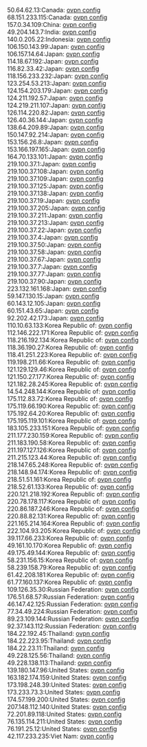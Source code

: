50.64.62.13:Canada: [ovpn config](vpn/50_64_62_13.ovpn)  
68.151.233.115:Canada: [ovpn config](vpn/68_151_233_115.ovpn)  
157.0.34.109:China: [ovpn config](vpn/157_0_34_109.ovpn)  
49.204.143.7:India: [ovpn config](vpn/49_204_143_7.ovpn)  
140.0.205.22:Indonesia: [ovpn config](vpn/140_0_205_22.ovpn)  
106.150.143.99:Japan: [ovpn config](vpn/106_150_143_99.ovpn)  
106.157.14.64:Japan: [ovpn config](vpn/106_157_14_64.ovpn)  
114.18.67.192:Japan: [ovpn config](vpn/114_18_67_192.ovpn)  
116.82.33.42:Japan: [ovpn config](vpn/116_82_33_42.ovpn)  
118.156.233.232:Japan: [ovpn config](vpn/118_156_233_232.ovpn)  
123.254.53.213:Japan: [ovpn config](vpn/123_254_53_213.ovpn)  
124.154.203.179:Japan: [ovpn config](vpn/124_154_203_179.ovpn)  
124.211.192.57:Japan: [ovpn config](vpn/124_211_192_57.ovpn)  
124.219.211.107:Japan: [ovpn config](vpn/124_219_211_107.ovpn)  
126.114.220.82:Japan: [ovpn config](vpn/126_114_220_82.ovpn)  
126.40.36.144:Japan: [ovpn config](vpn/126_40_36_144.ovpn)  
138.64.209.89:Japan: [ovpn config](vpn/138_64_209_89.ovpn)  
150.147.92.214:Japan: [ovpn config](vpn/150_147_92_214.ovpn)  
153.156.26.8:Japan: [ovpn config](vpn/153_156_26_8.ovpn)  
153.166.197.165:Japan: [ovpn config](vpn/153_166_197_165.ovpn)  
164.70.133.101:Japan: [ovpn config](vpn/164_70_133_101.ovpn)  
219.100.37.1:Japan: [ovpn config](vpn/219_100_37_1.ovpn)  
219.100.37.108:Japan: [ovpn config](vpn/219_100_37_108.ovpn)  
219.100.37.109:Japan: [ovpn config](vpn/219_100_37_109.ovpn)  
219.100.37.125:Japan: [ovpn config](vpn/219_100_37_125.ovpn)  
219.100.37.138:Japan: [ovpn config](vpn/219_100_37_138.ovpn)  
219.100.37.19:Japan: [ovpn config](vpn/219_100_37_19.ovpn)  
219.100.37.205:Japan: [ovpn config](vpn/219_100_37_205.ovpn)  
219.100.37.211:Japan: [ovpn config](vpn/219_100_37_211.ovpn)  
219.100.37.213:Japan: [ovpn config](vpn/219_100_37_213.ovpn)  
219.100.37.22:Japan: [ovpn config](vpn/219_100_37_22.ovpn)  
219.100.37.4:Japan: [ovpn config](vpn/219_100_37_4.ovpn)  
219.100.37.50:Japan: [ovpn config](vpn/219_100_37_50.ovpn)  
219.100.37.58:Japan: [ovpn config](vpn/219_100_37_58.ovpn)  
219.100.37.67:Japan: [ovpn config](vpn/219_100_37_67.ovpn)  
219.100.37.7:Japan: [ovpn config](vpn/219_100_37_7.ovpn)  
219.100.37.77:Japan: [ovpn config](vpn/219_100_37_77.ovpn)  
219.100.37.90:Japan: [ovpn config](vpn/219_100_37_90.ovpn)  
223.132.161.168:Japan: [ovpn config](vpn/223_132_161_168.ovpn)  
59.147.130.15:Japan: [ovpn config](vpn/59_147_130_15.ovpn)  
60.143.12.105:Japan: [ovpn config](vpn/60_143_12_105.ovpn)  
60.151.43.65:Japan: [ovpn config](vpn/60_151_43_65.ovpn)  
92.202.42.173:Japan: [ovpn config](vpn/92_202_42_173.ovpn)  
110.10.63.133:Korea Republic of: [ovpn config](vpn/110_10_63_133.ovpn)  
112.146.222.171:Korea Republic of: [ovpn config](vpn/112_146_222_171.ovpn)  
118.216.192.134:Korea Republic of: [ovpn config](vpn/118_216_192_134.ovpn)  
118.36.190.27:Korea Republic of: [ovpn config](vpn/118_36_190_27.ovpn)  
118.41.251.223:Korea Republic of: [ovpn config](vpn/118_41_251_223.ovpn)  
119.198.211.66:Korea Republic of: [ovpn config](vpn/119_198_211_66.ovpn)  
121.129.129.46:Korea Republic of: [ovpn config](vpn/121_129_129_46.ovpn)  
121.150.27.177:Korea Republic of: [ovpn config](vpn/121_150_27_177.ovpn)  
121.182.28.245:Korea Republic of: [ovpn config](vpn/121_182_28_245.ovpn)  
14.54.248.144:Korea Republic of: [ovpn config](vpn/14_54_248_144.ovpn)  
175.112.83.72:Korea Republic of: [ovpn config](vpn/175_112_83_72.ovpn)  
175.119.66.190:Korea Republic of: [ovpn config](vpn/175_119_66_190.ovpn)  
175.192.64.20:Korea Republic of: [ovpn config](vpn/175_192_64_20.ovpn)  
175.195.119.101:Korea Republic of: [ovpn config](vpn/175_195_119_101.ovpn)  
183.105.233.151:Korea Republic of: [ovpn config](vpn/183_105_233_151.ovpn)  
211.177.230.159:Korea Republic of: [ovpn config](vpn/211_177_230_159.ovpn)  
211.183.190.58:Korea Republic of: [ovpn config](vpn/211_183_190_58.ovpn)  
211.197.127.126:Korea Republic of: [ovpn config](vpn/211_197_127_126.ovpn)  
211.215.123.44:Korea Republic of: [ovpn config](vpn/211_215_123_44.ovpn)  
218.147.65.248:Korea Republic of: [ovpn config](vpn/218_147_65_248.ovpn)  
218.148.94.174:Korea Republic of: [ovpn config](vpn/218_148_94_174.ovpn)  
218.51.51.161:Korea Republic of: [ovpn config](vpn/218_51_51_161.ovpn)  
218.52.61.133:Korea Republic of: [ovpn config](vpn/218_52_61_133.ovpn)  
220.121.218.192:Korea Republic of: [ovpn config](vpn/220_121_218_192.ovpn)  
220.78.178.117:Korea Republic of: [ovpn config](vpn/220_78_178_117.ovpn)  
220.86.187.246:Korea Republic of: [ovpn config](vpn/220_86_187_246.ovpn)  
220.88.82.131:Korea Republic of: [ovpn config](vpn/220_88_82_131.ovpn)  
221.165.214.164:Korea Republic of: [ovpn config](vpn/221_165_214_164.ovpn)  
222.104.93.205:Korea Republic of: [ovpn config](vpn/222_104_93_205.ovpn)  
39.117.66.233:Korea Republic of: [ovpn config](vpn/39_117_66_233.ovpn)  
49.161.10.170:Korea Republic of: [ovpn config](vpn/49_161_10_170.ovpn)  
49.175.49.144:Korea Republic of: [ovpn config](vpn/49_175_49_144.ovpn)  
58.231.156.15:Korea Republic of: [ovpn config](vpn/58_231_156_15.ovpn)  
58.239.158.79:Korea Republic of: [ovpn config](vpn/58_239_158_79.ovpn)  
61.42.208.181:Korea Republic of: [ovpn config](vpn/61_42_208_181.ovpn)  
61.77.160.137:Korea Republic of: [ovpn config](vpn/61_77_160_137.ovpn)  
109.126.35.30:Russian Federation: [ovpn config](vpn/109_126_35_30.ovpn)  
176.51.68.57:Russian Federation: [ovpn config](vpn/176_51_68_57.ovpn)  
46.147.42.125:Russian Federation: [ovpn config](vpn/46_147_42_125.ovpn)  
77.34.49.224:Russian Federation: [ovpn config](vpn/77_34_49_224.ovpn)  
89.23.109.144:Russian Federation: [ovpn config](vpn/89_23_109_144.ovpn)  
92.37.143.112:Russian Federation: [ovpn config](vpn/92_37_143_112.ovpn)  
184.22.192.45:Thailand: [ovpn config](vpn/184_22_192_45.ovpn)  
184.22.223.95:Thailand: [ovpn config](vpn/184_22_223_95.ovpn)  
184.22.23.11:Thailand: [ovpn config](vpn/184_22_23_11.ovpn)  
49.228.125.56:Thailand: [ovpn config](vpn/49_228_125_56.ovpn)  
49.228.138.113:Thailand: [ovpn config](vpn/49_228_138_113.ovpn)  
139.180.147.96:United States: [ovpn config](vpn/139_180_147_96.ovpn)  
163.182.174.159:United States: [ovpn config](vpn/163_182_174_159.ovpn)  
173.198.248.39:United States: [ovpn config](vpn/173_198_248_39.ovpn)  
173.233.73.3:United States: [ovpn config](vpn/173_233_73_3.ovpn)  
174.57.199.200:United States: [ovpn config](vpn/174_57_199_200.ovpn)  
207.148.112.140:United States: [ovpn config](vpn/207_148_112_140.ovpn)  
72.201.89.118:United States: [ovpn config](vpn/72_201_89_118.ovpn)  
76.135.114.211:United States: [ovpn config](vpn/76_135_114_211.ovpn)  
76.191.25.12:United States: [ovpn config](vpn/76_191_25_12.ovpn)  
42.117.233.235:Viet Nam: [ovpn config](vpn/42_117_233_235.ovpn)  

